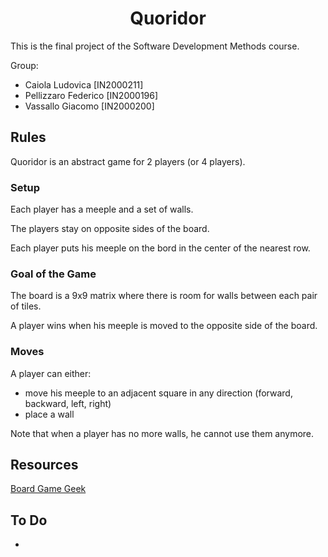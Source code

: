 <div align="center">
  <h1>Quoridor</h1>
</div>

This is the final project of the Software Development Methods course.

Group:

- Caiola Ludovica [IN2000211]
- Pellizzaro Federico [IN2000196]
- Vassallo Giacomo [IN2000200]

## Rules

Quoridor is an abstract game for 2 players (or 4 players).

### Setup

Each player has a meeple and a set of walls.

The players stay on opposite sides of the board.

Each player puts his meeple on the bord in the center of the nearest row.

### Goal of the Game

The board is a 9x9 matrix where there is room for walls between each pair of tiles.

A player wins when his meeple is moved to the opposite side of the board.

### Moves

A player can either:

- move his meeple to an adjacent square in any direction (forward, backward, left, right)
- place a wall

Note that when a player has no more walls, he cannot use them anymore.

## Resources

[Board Game Geek](https://boardgamegeek.com/boardgame/624/quoridor)

## To Do

- 

